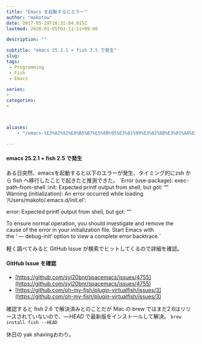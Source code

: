 ```yaml
---
title: "Emacs を起動するとエラー"
author: "makotow"
date: 2017-05-29T16:31:04.015Z
lastmod: 2020-01-05T03:11:11+09:00

description: ""

subtitle: "emacs 25.2.1 + fish 2.5 で発生"
slug: 
tags:
 - Programming
 - Fish
 - Emacs

series:
-
categories:
-



aliases:
    - "/emacs-%E3%82%92%E8%B5%B7%E5%8B%95%E3%81%99%E3%82%8B%E3%81%A8%E3%82%A8%E3%83%A9%E3%83%BC-daa17c4faad0"

---
```


#### emacs 25.2.1 + fish 2.5 で発生

ある日突然、emacsを起動すると以下のエラーが発生、タイミング的にzsh から fish へ移行したことで起きたと推測できた。
`Error (use-package): exec-path-from-shell :init: Expected printf output from shell, but got: “”  
Warning (initialization): An error occurred while loading ‘/Users/makoto/.emacs.d/init.el’:  

error: Expected printf output from shell, but got: “”  

To ensure normal operation, you should investigate and remove the  
cause of the error in your initialization file. Start Emacs with  
the ‘ — debug-init’ option to view a complete error backtrace.`

軽く調べてみると GitHub Issue が検索でヒットしてくるので詳細を確認。

#### GitHub Issue を確認

*   [https://github.com/syl20bnr/spacemacs/issues/4755](https://github.com/syl20bnr/spacemacs/issues/4755)
*   [https://github.com/oh-my-fish/plugin-virtualfish/issues/3](https://github.com/oh-my-fish/plugin-virtualfish/issues/3)

確認すると fish 2.6 で解決済みとのことだが Mac の brew ではまだ2.6はリリースされていないので、_— HEAD_ で最新版をインストールして解決。
`brew install fish --HEAD`

休日の yak shavingおわり。

